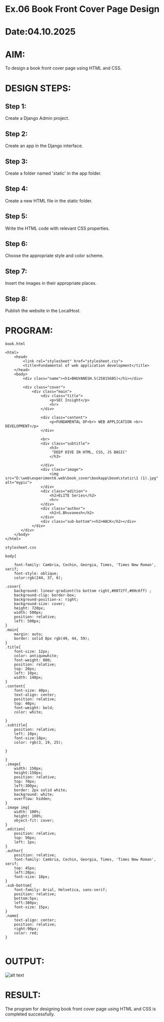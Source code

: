 # Ex.06 Book Front Cover Page Design
# Date:04.10.2025
# AIM:
To design a book front cover page using HTML and CSS.

# DESIGN STEPS:
## Step 1:
Create a Django Admin project.

## Step 2:
Create an app in the Django interface.

## Step 3:
Create a folder named 'static' in the app folder.

## Step 4:
Create a new HTML file in the static folder.

## Step 5:
Write the HTML code with relevant CSS properties.

## Step 6:
Choose the appropriate style and color scheme.

## Step 7:
Insert the images in their appropriate places.

## Step 8:
Publish the website in the LocalHost.

# PROGRAM:
```
book.html

<html>
    <head>
        <link rel="stylesheet" href="stylesheet.css">
        <title>Fundamental of web application development</title> 
    </head>
    <body>
        <div class="name"><h1>BHUVANESH.S(25015685)</h1></div>
        
        <div class="cover">
            <div class="main">
                <div class="title">
                    <p>SEC Insight</p>
                    <hr>
                </div>
                
                <div class="content">
                    <p>FUNDAMENTAL OF<br> WEB APPLICATION <br> DEVELOPMENT</p>
                </div>
                
                <br>
                <div class="subtitle">
                    <h3>
                     "DEEP DIVE IN HTML, CSS, JS BASIC"
                    </h3>
                   
                </div>
                <div class="image">
                    <img src="D:\web\experiment6.web\book_cover\bookapp\boom\static\1 (1).jpg" alt="mypic">
                </div>
                <div class="edition">
                    <h2>ELITE Series</h2>
                    <hr>
                </div>
                <div class="author">
                    <h2>S.Bhuvanesh</h2>
                </div>
                <div class="sub-bottom"><h2>HACK</h2></div>
            </div>
       </div>
    </body>
</html>

stylesheet.css

body{
    
    font-family: Cambria, Cochin, Georgia, Times, 'Times New Roman', serif;
    font-style: oblique;
    color:rgb(244, 37, 6);

.cover{
    background: linear-gradient(to bottom right,#0072ff,#00c6ff) ;  
    background-clip: border-box;
    background-position-x: right;
    background-size: cover;  
    height: 720px;
    width: 500px;
    position: relative;
    left: 500px;
}
.main{
    margin: auto;
    border: solid 8px rgb(49, 44, 59);
}
.title{
    font-size: 12px;
    color: antiquewhite;
    font-weight: 800;
    position: relative;
    top: 20px;
    left: 10px;
    width: 140px;
}
.content{
    font-size: 40px;
    text-align: center;
    position: relative;
    top: 40px;
    font-weight: bold;
    color: white;
    
}
.subtitle{
    position: relative;
    left: 10px;
    font-size:18px;
    color: rgb(3, 19, 25);

}
    
}
.image{
    width: 150px; 
    height:150px;      
    position: relative;
    top: 70px;
    left:300px;
    border: 2px solid white;
    background: white;
    overflow: hidden;   
}
.image img{
    width: 100%;
    height: 100%;
    object-fit: cover;
}
.edition{
    position: relative;
    top: 50px;
    left: 1px;
}
.author{
    position: relative;
    font-family: Cambria, Cochin, Georgia, Times, 'Times New Roman', serif;
    top: 45px;
    left:20px;
    font-size: 18px;
}
.sub-bottom{
    font-family: Arial, Helvetica, sans-serif;
    position: relative;
    bottom:5px;
    left:380px;
    font-size: 15px;
}
.name{
    text-align: center;
    position: relative;
    right:90px;
    color: red;
}


```
# OUTPUT:
![alt text](<Screenshot (4).png>)
# RESULT:
The program for designing book front cover page using HTML and CSS is completed successfully.
